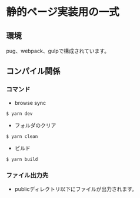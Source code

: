 # 静的ページ実装用の一式

## 環境
pug、webpack、gulpで構成されています。

## コンパイル関係

### コマンド
* browse sync
```
$ yarn dev
```

* フォルダのクリア
```
$ yarn clean
```

* ビルド
```
$ yarn build
```

### ファイル出力先

* publicディレクトリ以下にファイルが出力されます。